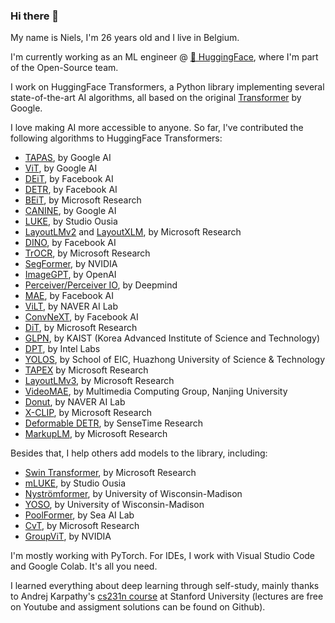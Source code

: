 ### Hi there 👋

My name is Niels, I'm 26 years old and I live in Belgium.

I'm currently working as an ML engineer @ [🤗  HuggingFace](https://huggingface.co/), where I'm part of the Open-Source team.

I work on HuggingFace Transformers, a Python library implementing several state-of-the-art AI algorithms, all based on the original [Transformer](https://arxiv.org/abs/1706.03762) by Google.

I love making AI more accessible to anyone. So far, I've contributed the following algorithms to HuggingFace Transformers:
- [TAPAS](https://arxiv.org/abs/2004.02349), by Google AI
- [ViT](https://arxiv.org/abs/2010.11929), by Google AI
- [DEiT](https://arxiv.org/abs/2012.12877), by Facebook AI
- [DETR](https://arxiv.org/abs/2005.12872), by Facebook AI
- [BEiT](https://arxiv.org/abs/2106.08254), by Microsoft Research
- [CANINE](https://arxiv.org/abs/2103.06874), by Google AI
- [LUKE](https://arxiv.org/abs/2010.01057), by Studio Ousia
- [LayoutLMv2](https://arxiv.org/abs/2012.14740) and [LayoutXLM](https://arxiv.org/abs/2104.08836), by Microsoft Research
- [DINO](https://arxiv.org/abs/2104.14294), by Facebook AI
- [TrOCR](https://arxiv.org/abs/2109.10282), by Microsoft Research
- [SegFormer](https://arxiv.org/abs/2105.15203), by NVIDIA
- [ImageGPT](https://openai.com/blog/image-gpt/), by OpenAI
- [Perceiver/Perceiver IO](https://arxiv.org/abs/2107.14795), by Deepmind
- [MAE](https://arxiv.org/abs/2111.06377), by Facebook AI
- [ViLT](https://arxiv.org/abs/2102.03334), by NAVER AI Lab
- [ConvNeXT](https://arxiv.org/abs/2201.03545), by Facebook AI
- [DiT](https://arxiv.org/abs/2203.02378), by Microsoft Research
- [GLPN](https://arxiv.org/abs/2201.07436), by KAIST (Korea Advanced Institute of Science and Technology) 
- [DPT](https://arxiv.org/abs/2103.13413), by Intel Labs
- [YOLOS](https://arxiv.org/abs/2106.00666), by School of EIC, Huazhong University of Science & Technology
- [TAPEX](https://arxiv.org/abs/2107.07653) by Microsoft Research
- [LayoutLMv3](https://arxiv.org/abs/2204.08387), by Microsoft Research
- [VideoMAE](https://arxiv.org/abs/2203.12602), by Multimedia Computing Group, Nanjing University
- [Donut](https://arxiv.org/abs/2111.15664), by NAVER AI Lab
- [X-CLIP](https://arxiv.org/abs/2208.02816), by Microsoft Research
- [Deformable DETR](https://arxiv.org/abs/2010.04159), by SenseTime Research
- [MarkupLM](https://arxiv.org/abs/2110.08518), by Microsoft Research

Besides that, I help others add models to the library, including:
- [Swin Transformer](https://arxiv.org/abs/2103.14030), by Microsoft Research
- [mLUKE](https://arxiv.org/abs/2110.08151), by Studio Ousia
- [Nyströmformer](https://arxiv.org/abs/2102.03902), by University of Wisconsin-Madison
- [YOSO](https://arxiv.org/abs/2111.09714), by University of Wisconsin-Madison
- [PoolFormer](https://arxiv.org/abs/2111.11418), by Sea AI Lab
- [CvT](https://arxiv.org/abs/2103.15808), by Microsoft Research
- [GroupViT](https://arxiv.org/abs/2202.11094), by NVIDIA

I'm mostly working with PyTorch. For IDEs, I work with Visual Studio Code and Google Colab. It's all you need.

I learned everything about deep learning through self-study, mainly thanks to Andrej Karpathy's [cs231n course](http://cs231n.stanford.edu/) at Stanford University (lectures are free on Youtube and assigment solutions can be found on Github).
